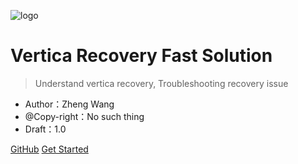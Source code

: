 ![logo](https://docsify.js.org/_media/icon.svg)

# Vertica Recovery Fast Solution

> Understand vertica recovery, Troubleshooting recovery issue

* Author：Zheng Wang
* @Copy-right：No such thing
* Draft：1.0

[GitHub](https://github.com/nforev/Vertica)
[Get Started](/Agenda)
